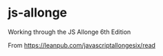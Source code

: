 # js-allonge
Working through the JS Allonge 6th Edition

From <https://leanpub.com/javascriptallongesix/read>
